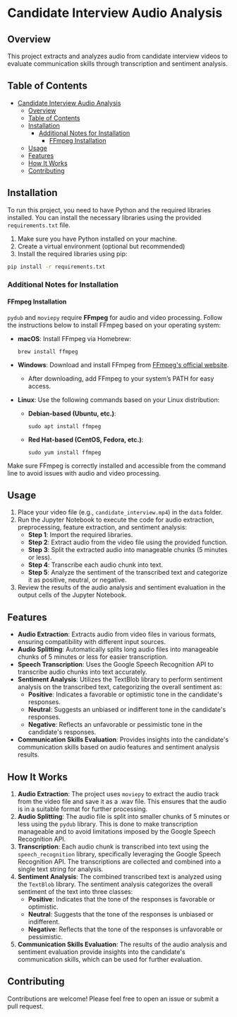 # Candidate Interview Audio Analysis

## Overview
This project extracts and analyzes audio from candidate interview videos to evaluate communication skills through transcription and sentiment analysis.

## Table of Contents
- [Candidate Interview Audio Analysis](#candidate-interview-audio-analysis)
  - [Overview](#overview)
  - [Table of Contents](#table-of-contents)
  - [Installation](#installation)
    - [Additional Notes for Installation](#additional-notes-for-installation)
      - [FFmpeg Installation](#ffmpeg-installation)
  - [Usage](#usage)
  - [Features](#features)
  - [How It Works](#how-it-works)
  - [Contributing](#contributing)

## Installation
To run this project, you need to have Python and the required libraries installed. You can install the necessary libraries using the provided `requirements.txt` file.

1. Make sure you have Python installed on your machine.
2. Create a virtual environment (optional but recommended)
3. Install the required libraries using pip:

```bash
pip install -r requirements.txt
```
### Additional Notes for Installation

#### FFmpeg Installation
`pydub` and `moviepy` require **FFmpeg** for audio and video processing. Follow the instructions below to install FFmpeg based on your operating system:

- **macOS**: Install FFmpeg via Homebrew:
  ```
  brew install ffmpeg
  ```

- **Windows**: Download and install FFmpeg from [FFmpeg's official website](https://ffmpeg.org/download.html). 
  - After downloading, add FFmpeg to your system’s PATH for easy access.

- **Linux**: Use the following commands based on your Linux distribution:
  - **Debian-based (Ubuntu, etc.)**:
    ```
    sudo apt install ffmpeg
    ```
  - **Red Hat-based (CentOS, Fedora, etc.)**:
    ```
    sudo yum install ffmpeg
    ```

Make sure FFmpeg is correctly installed and accessible from the command line to avoid issues with audio and video processing.


## Usage
1. Place your video file (e.g., `candidate_interview.mp4`) in the `data` folder.
2. Run the Jupyter Notebook to execute the code for audio extraction, preprocessing, feature extraction, and sentiment analysis:
   - **Step 1**: Import the required libraries.
   - **Step 2**: Extract audio from the video file using the provided function.
   - **Step 3**: Split the extracted audio into manageable chunks (5 minutes or less).
   - **Step 4**: Transcribe each audio chunk into text.
   - **Step 5**: Analyze the sentiment of the transcribed text and categorize it as positive, neutral, or negative.
3. Review the results of the audio analysis and sentiment evaluation in the output cells of the Jupyter Notebook.


## Features
- **Audio Extraction**: Extracts audio from video files in various formats, ensuring compatibility with different input sources.
- **Audio Splitting**: Automatically splits long audio files into manageable chunks of 5 minutes or less for easier transcription.
- **Speech Transcription**: Uses the Google Speech Recognition API to transcribe audio chunks into text accurately.
- **Sentiment Analysis**: Utilizes the TextBlob library to perform sentiment analysis on the transcribed text, categorizing the overall sentiment as:
  - **Positive**: Indicates a favorable or optimistic tone in the candidate's responses.
  - **Neutral**: Suggests an unbiased or indifferent tone in the candidate's responses.
  - **Negative**: Reflects an unfavorable or pessimistic tone in the candidate's responses.
- **Communication Skills Evaluation**: Provides insights into the candidate's communication skills based on audio features and sentiment analysis results.


## How It Works
1. **Audio Extraction**: The project uses `moviepy` to extract the audio track from the video file and save it as a .wav file. This ensures that the audio is in a suitable format for further processing.
2. **Audio Splitting**: The audio file is split into smaller chunks of 5 minutes or less using the `pydub` library. This is done to make transcription manageable and to avoid limitations imposed by the Google Speech Recognition API.
3. **Transcription**: Each audio chunk is transcribed into text using the `speech_recognition` library, specifically leveraging the Google Speech Recognition API. The transcriptions are collected and combined into a single text string for analysis.
4. **Sentiment Analysis**: The combined transcribed text is analyzed using the `TextBlob` library. The sentiment analysis categorizes the overall sentiment of the text into three classes:
   - **Positive**: Indicates that the tone of the responses is favorable or optimistic.
   - **Neutral**: Suggests that the tone of the responses is unbiased or indifferent.
   - **Negative**: Reflects that the tone of the responses is unfavorable or pessimistic.
5. **Communication Skills Evaluation**: The results of the audio analysis and sentiment evaluation provide insights into the candidate's communication skills, which can be used for further evaluation.

## Contributing
Contributions are welcome! Please feel free to open an issue or submit a pull request.


